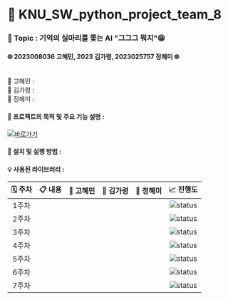 # 📢 KNU_SW_python_project_team_8 

### **🌸 Topic : 기억의 실마리를 쫓는 AI "그그그 뭐지"😁**  <br>
#### 🌐 2023008036 고혜민, 2023 김가령, 2023025757 정혜미 🌐<br><br>
👾 고혜민 : <br>
👾 김가령 : <br>
👾 정혜미 : <br>

#### 📌 프로젝트의 목적 및 주요 기능 설명 :<br>
[![바로가기](https://img.shields.io/badge/%20바로가기-28a745)](./explanation/README.md)
#### 🚀 설치 및 실행 방법 : <br>

#### 💡 사용된 라이브러리 :

| 🗓️ 주차                           | 📋 내용                | 👩 고혜민          | 👩 김가령         | 👩 정혜미           | 📈 진행도 |
| :-------------------------------: | :---------------------: | :----------------:  | :--------------:  | :------------------: | :---------: |
| 1주차 |   |  |  |   |![status](https://img.shields.io/badge/Not%20started-112051) |
| 2주차 |   |  |  |   |![status](https://img.shields.io/badge/Not%20started-112051) |
| 3주차 |   |  |  |   |![status](https://img.shields.io/badge/Not%20started-112051) |
| 4주차 |   |  |  |   |![status](https://img.shields.io/badge/Not%20started-112051) |
| 5주차 |   |  |  |   |![status](https://img.shields.io/badge/Not%20started-112051) |
| 6주차 |   |  |  |   |![status](https://img.shields.io/badge/Not%20started-112051) |
| 7주차 |   |  |  |   |![status](https://img.shields.io/badge/Not%20started-112051) |

